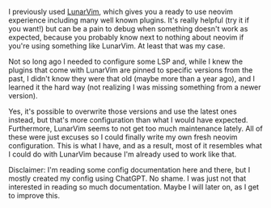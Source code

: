 I previously used [LunarVim](https://www.lunarvim.org/), which gives you a
ready to use neovim experience including many well known plugins. It's really
helpful (try it if you want!) but can be a pain to debug when something doesn't
work as expected, because you probably know next to nothing about neovim if
you're using something like LunarVim. At least that was my case.

Not so long ago I needed to configure some LSP and, while I knew the plugins
that come with LunarVim are pinned to specific versions from the past, I didn't
know they were that old (maybe more than a year ago), and I learned it the hard
way (not realizing I was missing something from a newer version).

Yes, it's possible to overwrite those versions and use the latest ones instead,
but that's more configuration than what I would have expected. Furthermore,
LunarVim seems to not get too much maintenance lately. All of these were just
excuses so I could finally write my own fresh neovim configuration. This is
what I have, and as a result, most of it resembles what I could do with LunarVim
because I'm already used to work like that.

Disclaimer: I'm reading some config documentation here and there, but I mostly
created my config using ChatGPT. No shame. I was just not that interested in 
reading so much documentation. Maybe I will later on, as I get to improve this.
